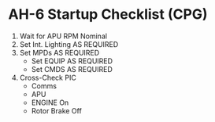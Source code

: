 # AH-6 Startup Checklist (CPG)

1. Wait for APU RPM Nominal
2. Set Int. Lighting AS REQUIRED
3. Set MPDs AS REQUIRED
   - Set EQUIP AS REQUIRED
   - Set CMDS AS REQUIRED
4. Cross-Check PIC
   - Comms
   - APU
   - ENGINE On
   - Rotor Brake Off

